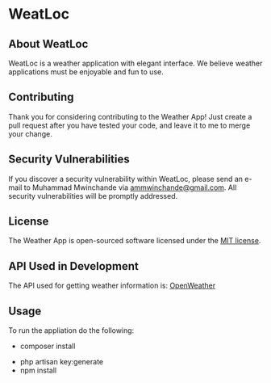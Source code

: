 # WeatLoc

## About WeatLoc

WeatLoc is a weather application with elegant interface. We believe weather applications must be enjoyable and fun to use.

## Contributing

Thank you for considering contributing to the Weather App! Just create a pull request after you have tested your code, and leave it to me to merge your change.

## Security Vulnerabilities

If you discover a security vulnerability within WeatLoc, please send an e-mail to Muhammad Mwinchande via [ammwinchande@gmail.com](mailto:ammwinchande@gmail.com). All security vulnerabilities will be promptly addressed.

## License

The Weather App is open-sourced software licensed under the [MIT license](https://opensource.org/licenses/MIT).

## API Used in Development

The API used for getting weather information is: [OpenWeather](https://openweathermap.org/api)

## Usage

To run the appliation do the following:

- composer install
<!-- php -r "copy('.env.example', '.env');" -->
- php artisan key:generate
- npm install
